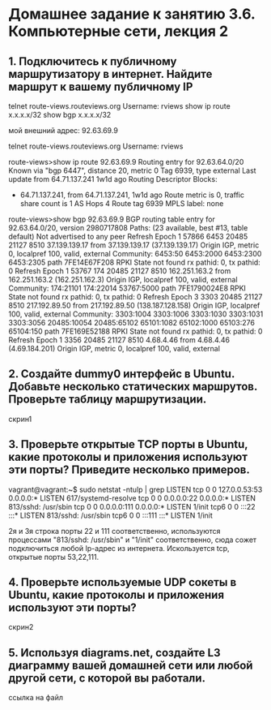 # Домашнее задание к занятию 3.6. Компьютерные сети, лекция 2  

## 1. Подключитесь к публичному маршрутизатору в интернет. Найдите маршрут к вашему публичному IP

telnet route-views.routeviews.org
Username: rviews
show ip route x.x.x.x/32
show bgp x.x.x.x/32

мой внешний адрес: 92.63.69.9

telnet route-views.routeviews.org
Username: rviews

route-views>show ip route 92.63.69.9
Routing entry for 92.63.64.0/20
  Known via "bgp 6447", distance 20, metric 0
  Tag 6939, type external
  Last update from 64.71.137.241 1w1d ago
  Routing Descriptor Blocks:
  * 64.71.137.241, from 64.71.137.241, 1w1d ago
      Route metric is 0, traffic share count is 1
      AS Hops 4
      Route tag 6939
      MPLS label: none

route-views>show bgp 92.63.69.9
BGP routing table entry for 92.63.64.0/20, version 2980717808
Paths: (23 available, best #13, table default)
  Not advertised to any peer
  Refresh Epoch 1
  57866 6453 20485 21127 8510
    37.139.139.17 from 37.139.139.17 (37.139.139.17)
      Origin IGP, metric 0, localpref 100, valid, external
      Community: 6453:50 6453:2000 6453:2300 6453:2305
      path 7FE14E67F208 RPKI State not found
      rx pathid: 0, tx pathid: 0
  Refresh Epoch 1
  53767 174 20485 21127 8510
    162.251.163.2 from 162.251.163.2 (162.251.162.3)
      Origin IGP, localpref 100, valid, external
      Community: 174:21101 174:22014 53767:5000
      path 7FE1790024E8 RPKI State not found
      rx pathid: 0, tx pathid: 0
  Refresh Epoch 3
  3303 20485 21127 8510
    217.192.89.50 from 217.192.89.50 (138.187.128.158)
      Origin IGP, localpref 100, valid, external
      Community: 3303:1004 3303:1006 3303:1030 3303:1031 3303:3056 20485:10054 20485:65102 65101:1082 65102:1000 65103:276 65104:150
      path 7FE169E52188 RPKI State not found
      rx pathid: 0, tx pathid: 0
  Refresh Epoch 1
  3356 20485 21127 8510
    4.68.4.46 from 4.68.4.46 (4.69.184.201)
      Origin IGP, metric 0, localpref 100, valid, external

## 2. Создайте dummy0 интерфейс в Ubuntu. Добавьте несколько статических маршрутов. Проверьте таблицу маршрутизации.

скрин1


## 3. Проверьте открытые TCP порты в Ubuntu, какие протоколы и приложения используют эти порты? Приведите несколько примеров.

vagrant@vagrant:~$ sudo netstat -ntulp | grep LISTEN
tcp        0      0 127.0.0.53:53           0.0.0.0:*               LISTEN      617/systemd-resolve
tcp        0      0 0.0.0.0:22              0.0.0.0:*               LISTEN      813/sshd: /usr/sbin
tcp        0      0 0.0.0.0:111             0.0.0.0:*               LISTEN      1/init
tcp6       0      0 :::22                   :::*                    LISTEN      813/sshd: /usr/sbin
tcp6       0      0 :::111                  :::*                    LISTEN      1/init

2я и 3я строка порты 22 и 111 соответственно, используются процессами "813/sshd: /usr/sbin" и "1/init"  соответственно, сюда сожет подключиться любой Ip-адрес из интернета. 
Искользуется tcp, открытые порты 53,22,111.

## 4. Проверьте используемые UDP сокеты в Ubuntu, какие протоколы и приложения используют эти порты?

скрин2



## 5. Используя diagrams.net, создайте L3 диаграмму вашей домашней сети или любой другой сети, с которой вы работали.

ссылка на файл













